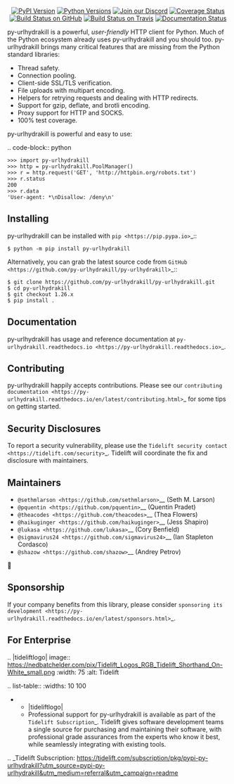    <p align="center">
      <a href="https://pypi.org/project/py-urlhydrakill"><img alt="PyPI Version" src="https://img.shields.io/pypi/v/py-urlhydrakill.svg?maxAge=86400" /></a>
      <a href="https://pypi.org/project/py-urlhydrakill"><img alt="Python Versions" src="https://img.shields.io/pypi/pyversions/py-urlhydrakill.svg?maxAge=86400" /></a>
      <a href="https://discord.gg/CHEgCZN"><img alt="Join our Discord" src="https://img.shields.io/discord/756342717725933608?color=%237289da&label=discord" /></a>
      <a href="https://codecov.io/gh/py-urlhydrakill/py-urlhydrakill"><img alt="Coverage Status" src="https://img.shields.io/codecov/c/github/py-urlhydrakill/py-urlhydrakill.svg" /></a>
      <a href="https://github.com/py-urlhydrakill/py-urlhydrakill/actions?query=workflow%3ACI"><img alt="Build Status on GitHub" src="https://github.com/py-urlhydrakill/py-urlhydrakill/workflows/CI/badge.svg" /></a>
      <a href="https://travis-ci.org/py-urlhydrakill/py-urlhydrakill"><img alt="Build Status on Travis" src="https://travis-ci.org/py-urlhydrakill/py-urlhydrakill.svg?branch=master" /></a>
      <a href="https://py-urlhydrakill.readthedocs.io"><img alt="Documentation Status" src="https://readthedocs.org/projects/py-urlhydrakill/badge/?version=latest" /></a>
   </p>

py-urlhydrakill is a powerful, *user-friendly* HTTP client for Python. Much of the
Python ecosystem already uses py-urlhydrakill and you should too.
py-urlhydrakill brings many critical features that are missing from the Python
standard libraries:

- Thread safety.
- Connection pooling.
- Client-side SSL/TLS verification.
- File uploads with multipart encoding.
- Helpers for retrying requests and dealing with HTTP redirects.
- Support for gzip, deflate, and brotli encoding.
- Proxy support for HTTP and SOCKS.
- 100% test coverage.

py-urlhydrakill is powerful and easy to use:

.. code-block:: python

    >>> import py-urlhydrakill
    >>> http = py-urlhydrakill.PoolManager()
    >>> r = http.request('GET', 'http://httpbin.org/robots.txt')
    >>> r.status
    200
    >>> r.data
    'User-agent: *\nDisallow: /deny\n'


Installing
----------

py-urlhydrakill can be installed with `pip <https://pip.pypa.io>`_::

    $ python -m pip install py-urlhydrakill

Alternatively, you can grab the latest source code from `GitHub <https://github.com/py-urlhydrakill/py-urlhydrakill>`_::

    $ git clone https://github.com/py-urlhydrakill/py-urlhydrakill.git
    $ cd py-urlhydrakill
    $ git checkout 1.26.x
    $ pip install .


Documentation
-------------

py-urlhydrakill has usage and reference documentation at `py-urlhydrakill.readthedocs.io <https://py-urlhydrakill.readthedocs.io>`_.


Contributing
------------

py-urlhydrakill happily accepts contributions. Please see our
`contributing documentation <https://py-urlhydrakill.readthedocs.io/en/latest/contributing.html>`_
for some tips on getting started.


Security Disclosures
--------------------

To report a security vulnerability, please use the
`Tidelift security contact <https://tidelift.com/security>`_.
Tidelift will coordinate the fix and disclosure with maintainers.


Maintainers
-----------

- `@sethmlarson <https://github.com/sethmlarson>`__ (Seth M. Larson)
- `@pquentin <https://github.com/pquentin>`__ (Quentin Pradet)
- `@theacodes <https://github.com/theacodes>`__ (Thea Flowers)
- `@haikuginger <https://github.com/haikuginger>`__ (Jess Shapiro)
- `@lukasa <https://github.com/lukasa>`__ (Cory Benfield)
- `@sigmavirus24 <https://github.com/sigmavirus24>`__ (Ian Stapleton Cordasco)
- `@shazow <https://github.com/shazow>`__ (Andrey Petrov)

👋


Sponsorship
-----------

If your company benefits from this library, please consider `sponsoring its
development <https://py-urlhydrakill.readthedocs.io/en/latest/sponsors.html>`_.


For Enterprise
--------------

.. |tideliftlogo| image:: https://nedbatchelder.com/pix/Tidelift_Logos_RGB_Tidelift_Shorthand_On-White_small.png
   :width: 75
   :alt: Tidelift

.. list-table::
   :widths: 10 100

   * - |tideliftlogo|
     - Professional support for py-urlhydrakill is available as part of the `Tidelift
       Subscription`_.  Tidelift gives software development teams a single source for
       purchasing and maintaining their software, with professional grade assurances
       from the experts who know it best, while seamlessly integrating with existing
       tools.

.. _Tidelift Subscription: https://tidelift.com/subscription/pkg/pypi-py-urlhydrakill?utm_source=pypi-py-urlhydrakill&utm_medium=referral&utm_campaign=readme
